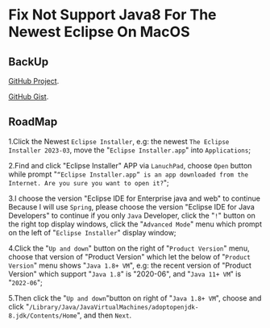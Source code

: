 # Fix Not Support Java8 For The Newest Eclipse On MacOS

## BackUp

[GitHub Project](https://github.com/SofijaErkin/basic-tool-mac/tree/main/vscode).

[GitHub Gist](https://gist.github.com/SofijaErkin/9f63ef9c7e2ea6859abf130868af1aaf).

## RoadMap

1.Click the Newest `Eclipse Installer`, e.g: the newest `The Eclipse Installer 2023‑03`,
move the "`Eclipse Installer.app`" into `Applications`;

2.Find and click "Eclipse Installer" APP via `LanuchPad`, choose `Open` button while
prompt "`“Eclipse Installer.app” is an app downloaded from the Internet. Are you sure you want to open it?`";

3.I choose the version "Eclipse IDE for Enterprise java and web" to continue Because I will use `Spring`,
please choose the version "Eclipse IDE for Java Developers" to continue if you only `Java` Developer,
click the "`!`" button on the right top display windows, click the "`Advanced Mode`" menu which prompt on the
left of "`Eclipse Installer`" display window;

4.Click the "`Up and down`" button on the right of  "`Product Version`" menu, choose that version of 
"Product Version" which let the below of "`Product Version`" menu shows "`Java 1.8+ VM`", e.g: the recent version
of "Product Version" which support "`Java 1.8`" is "2020-06", and "`Java 11+ VM`" is "`2022-06`";

5.Then click the "`Up and down`"button on right of "`Java 1.8+ VM`", choose and click "`/Library/Java/JavaVirtualMachines/adoptopenjdk-8.jdk/Contents/Home`", and then `Next`.
